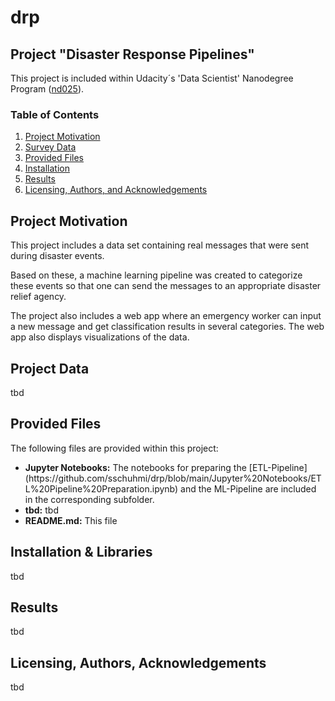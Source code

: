 # drp


## Project "Disaster Response Pipelines"

This project is included within Udacity´s 'Data Scientist' Nanodegree Program ([nd025](https://www.udacity.com/enrollment/nd025)).

### Table of Contents
 
1. [Project Motivation](#motivation)
2. [Survey Data](#surveydata)
3. [Provided Files](#files)
4. [Installation](#installation)
5. [Results](#results)
6. [Licensing, Authors, and Acknowledgements](#licensing)

## Project Motivation <a name="motivation"></a>

This project includes a data set containing real messages that were sent during disaster events. 

Based on these, a machine learning pipeline was created to categorize these events so that one can send the messages to an appropriate disaster relief agency.

The project also includes a web app where an emergency worker can input a new message and get classification results in several categories. The web app also displays visualizations of the data.

## Project Data <a name="project_data"></a>

tbd

## Provided Files <a name="files"></a>

The following files are provided within this project:
<ul>
  <li><b>Jupyter Notebooks:</b> The notebooks for preparing the [ETL-Pipeline](https://github.com/sschuhmi/drp/blob/main/Jupyter%20Notebooks/ETL%20Pipeline%20Preparation.ipynb) and the ML-Pipeline are included in the corresponding subfolder.</li>
  <li><b>tbd:</b> tbd</li>
  <li><b>README.md:</b> This file</li>
</ul>

## Installation & Libraries <a name="installation"></a>

tbd

## Results <a name="results"></a>

tbd

## Licensing, Authors, Acknowledgements<a name="licensing"></a>

tbd
